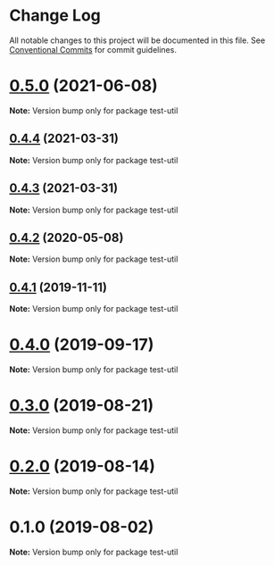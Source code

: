 # Change Log

All notable changes to this project will be documented in this file.
See [Conventional Commits](https://conventionalcommits.org) for commit guidelines.

# [0.5.0](https://github.com/hidoo/unit-sass/compare/v0.4.4...v0.5.0) (2021-06-08)

**Note:** Version bump only for package test-util





## [0.4.4](https://github.com/hidoo/unit-sass/compare/v0.4.2...v0.4.4) (2021-03-31)

**Note:** Version bump only for package test-util





## [0.4.3](https://github.com/hidoo/unit-sass/compare/v0.4.2...v0.4.3) (2021-03-31)

**Note:** Version bump only for package test-util





## [0.4.2](https://github.com/hidoo/unit-sass/compare/v0.4.1...v0.4.2) (2020-05-08)

**Note:** Version bump only for package test-util





## [0.4.1](https://github.com/hidoo/unit-sass/compare/v0.4.0...v0.4.1) (2019-11-11)

**Note:** Version bump only for package test-util





# [0.4.0](https://github.com/hidoo/unit-sass/compare/v0.3.1...v0.4.0) (2019-09-17)

**Note:** Version bump only for package test-util





# [0.3.0](https://github.com/hidoo/unit-sass/compare/v0.2.0...v0.3.0) (2019-08-21)

**Note:** Version bump only for package test-util





# [0.2.0](https://github.com/hidoo/unit-sass/compare/v0.1.0...v0.2.0) (2019-08-14)

**Note:** Version bump only for package test-util





# 0.1.0 (2019-08-02)

**Note:** Version bump only for package test-util
